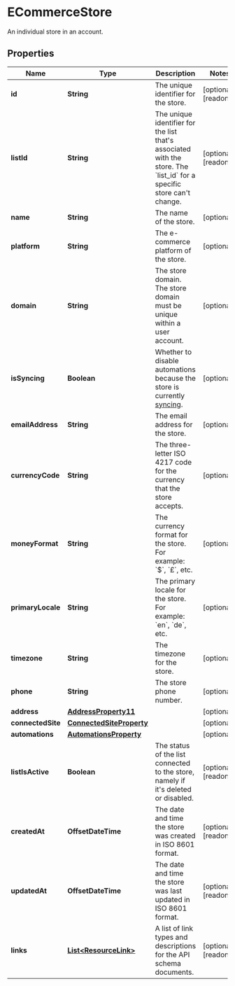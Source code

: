 

# ECommerceStore

An individual store in an account.

## Properties

| Name | Type | Description | Notes |
|------------ | ------------- | ------------- | -------------|
|**id** | **String** | The unique identifier for the store. |  [optional] [readonly] |
|**listId** | **String** | The unique identifier for the list that&#39;s associated with the store. The &#x60;list_id&#x60; for a specific store can&#39;t change. |  [optional] [readonly] |
|**name** | **String** | The name of the store. |  [optional] |
|**platform** | **String** | The e-commerce platform of the store. |  [optional] |
|**domain** | **String** | The store domain.  The store domain must be unique within a user account. |  [optional] |
|**isSyncing** | **Boolean** | Whether to disable automations because the store is currently [syncing](https://mailchimp.com/developer/marketing/docs/e-commerce/#pausing-store-automations). |  [optional] |
|**emailAddress** | **String** | The email address for the store. |  [optional] |
|**currencyCode** | **String** | The three-letter ISO 4217 code for the currency that the store accepts. |  [optional] |
|**moneyFormat** | **String** | The currency format for the store. For example: &#x60;$&#x60;, &#x60;£&#x60;, etc. |  [optional] |
|**primaryLocale** | **String** | The primary locale for the store. For example: &#x60;en&#x60;, &#x60;de&#x60;, etc. |  [optional] |
|**timezone** | **String** | The timezone for the store. |  [optional] |
|**phone** | **String** | The store phone number. |  [optional] |
|**address** | [**AddressProperty11**](AddressProperty11.md) |  |  [optional] |
|**connectedSite** | [**ConnectedSiteProperty**](ConnectedSiteProperty.md) |  |  [optional] |
|**automations** | [**AutomationsProperty**](AutomationsProperty.md) |  |  [optional] |
|**listIsActive** | **Boolean** | The status of the list connected to the store, namely if it&#39;s deleted or disabled. |  [optional] [readonly] |
|**createdAt** | **OffsetDateTime** | The date and time the store was created in ISO 8601 format. |  [optional] [readonly] |
|**updatedAt** | **OffsetDateTime** | The date and time the store was last updated in ISO 8601 format. |  [optional] [readonly] |
|**links** | [**List&lt;ResourceLink&gt;**](ResourceLink.md) | A list of link types and descriptions for the API schema documents. |  [optional] [readonly] |



